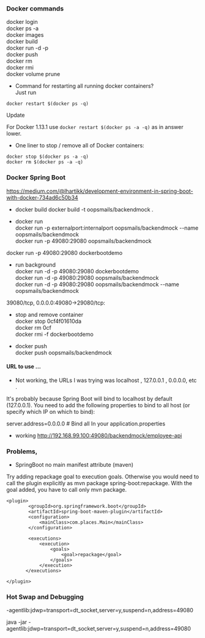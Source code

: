 

### Docker commands

docker login  
docker ps -a  
docker images  
docker build  
docker run -d -p  
docker push  
docker rm  
docker rmi  
docker volume prune  
- Command for restarting all running docker containers?  
Just run

`docker restart $(docker ps -q)`

Update

For Docker 1.13.1 use `docker restart $(docker ps -a -q)` as in answer lower.

- One liner to stop / remove all of Docker containers:
```
docker stop $(docker ps -a -q)
docker rm $(docker ps -a -q)
```


### Docker Spring Boot

https://medium.com/@lhartikk/development-environment-in-spring-boot-with-docker-734ad6c50b34  

- docker build
docker build -t oopsmails/backendmock .  

- docker run  
docker run -p externalport:internalport oopsmails/backendmock --name oopsmails/backendmock  
docker run -p 49080:29080 oopsmails/backendmock

docker run -p 49080:29080 dockerbootdemo

- run background  
docker run -d -p 49080:29080 dockerbootdemo  
docker run -d -p 49080:29080 oopsmails/backendmock  
docker run -d -p 49080:29080 oopsmails/backendmock --name oopsmails/backendmock  

39080/tcp, 0.0.0.0:49080->29080/tcp:  

- stop and remove container  
docker stop 0cf4f01610da  
docker rm 0cf  
docker rmi -f dockerbootdemo

- docker push  
docker push oopsmails/backendmock


#### URL to use ...
- Not working, the URLs I was trying was localhost , 127.0.0.1 , 0.0.0.0, etc .  

It's probably because Spring Boot will bind to localhost by default (127.0.0.1). You need to add the following properties to bind to all host (or specify which IP on which to bind):

server.address=0.0.0.0 # Bind all
In your application.properties

- working
http://192.168.99.100:49080/backendmock/employee-api


### Problems,

- SpringBoot no main manifest attribute (maven)

Try adding repackage goal to execution goals. Otherwise you would need to call the plugin explicitly as mvn package spring-boot:repackage. With the goal added, you have to call only mvn package.
```
<plugin>
        <groupId>org.springframework.boot</groupId>
        <artifactId>spring-boot-maven-plugin</artifactId>
        <configuration>
            <mainClass>com.places.Main</mainClass>
        </configuration>

        <executions>
            <execution>
                <goals>
                    <goal>repackage</goal>
                </goals>
            </execution>
       </executions>

</plugin>
```

### Hot Swap and Debugging



-agentlib:jdwp=transport=dt_socket,server=y,suspend=n,address=49080

java -jar -agentlib:jdwp=transport=dt_socket,server=y,suspend=n,address=49080 
